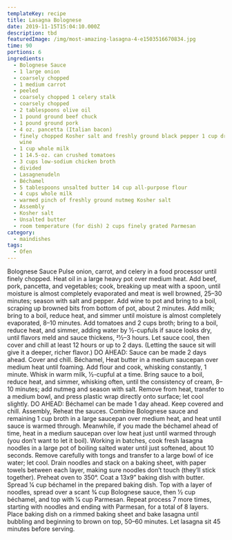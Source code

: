 ```yaml
---
templateKey: recipe
title: Lasagna Bolognese
date: 2019-11-15T15:04:10.000Z
description: tbd
featuredImage: /img/most-amazing-lasagna-4-e1503516670834.jpg
time: 90
portions: 6
ingredients:
  - Bolognese Sauce
  - 1 large onion
  - coarsely chopped
  - 1 medium carrot
  - peeled
  - coarsely chopped 1 celery stalk
  - coarsely chopped
  - 2 tablespoons olive oil
  - 1 pound ground beef chuck
  - 1 pound ground pork
  - 4 oz. pancetta (Italian bacon)
  - finely chopped Kosher salt and freshly ground black pepper 1 cup dry white
    wine
  - 1 cup whole milk
  - 1 14.5-oz. can crushed tomatoes
  - 3 cups low-sodium chicken broth
  - divided
  - Lasagnenudeln
  - Béchamel
  - 5 tablespoons unsalted butter 1⁄4 cup all-purpose flour
  - 4 cups whole milk
  - warmed pinch of freshly ground nutmeg Kosher salt
  - Assembly
  - Kosher salt
  - Unsalted butter
  - room temperature (for dish) 2 cups finely grated Parmesan
category:
  - maindishes
tags:
  - Ofen
---
```


Bolognese Sauce
Pulse onion, carrot, and celery in a food processor until finely chopped. Heat oil in a large heavy pot over medium heat. Add beef, pork, pancetta, and vegetables; cook, breaking up meat with a spoon, until moisture is almost completely evaporated and meat is well browned, 25–30 minutes; season with salt and pepper. Add wine to pot and bring to a boil, scraping up browned bits from bottom of pot, about 2 minutes. Add milk; bring to a boil, reduce heat, and simmer until moisture is almost completely evaporated, 8–10 minutes. Add tomatoes and 2 cups broth; bring to a boil, reduce heat, and simmer, adding water by 1⁄2-cupfuls if sauce looks dry, until flavors meld and sauce thickens, 21⁄2–3 hours. Let sauce cool, then cover and chill at least 12 hours or up to 2 days. (Letting the sauce sit will give it a deeper, richer flavor.)
DO AHEAD: Sauce can be made 2 days ahead. Cover and chill. Béchamel, Heat butter in a medium saucepan over medium heat until foaming. Add flour and cook, whisking constantly, 1 minute. Whisk in warm milk, 1⁄2-cupful at a time. Bring sauce to a boil, reduce heat, and simmer, whisking often, until the consistency of cream, 8–10 minutes; add nutmeg and season with salt. Remove from heat, transfer to a medium bowl, and press plastic wrap directly onto surface; let cool slightly. DO AHEAD: Béchamel can be made 1 day ahead. Keep covered and chill. Assembly, Reheat the sauces. Combine Bolognese sauce and remaining 1 cup broth in a large saucepan over medium heat, and heat until sauce is warmed through. Meanwhile, if you made the béchamel ahead of time, heat in a medium saucepan over low heat just until warmed through (you don’t want to let it boil). Working in batches, cook fresh lasagna noodles in a large pot of boiling salted water until just softened, about 10 seconds. Remove carefully with tongs and transfer to a large bowl of ice water; let cool. Drain noodles and stack on a baking sheet, with paper towels between each layer, making sure noodles don’t touch (they’ll stick together). Preheat oven to 350°. Coat a 13x9” baking dish with butter. Spread 1⁄4 cup béchamel in the prepared baking dish. Top with a layer of noodles, spread over a scant 3⁄4 cup Bolognese sauce, then 1⁄2 cup béchamel, and top with 1⁄4 cup Parmesan. Repeat process 7 more times, starting with noodles and ending with Parmesan, for a total of 8 layers. Place baking dish on a rimmed baking sheet and bake lasagna until bubbling and beginning to brown on top, 50–60 minutes. Let lasagna sit 45 minutes before serving.
